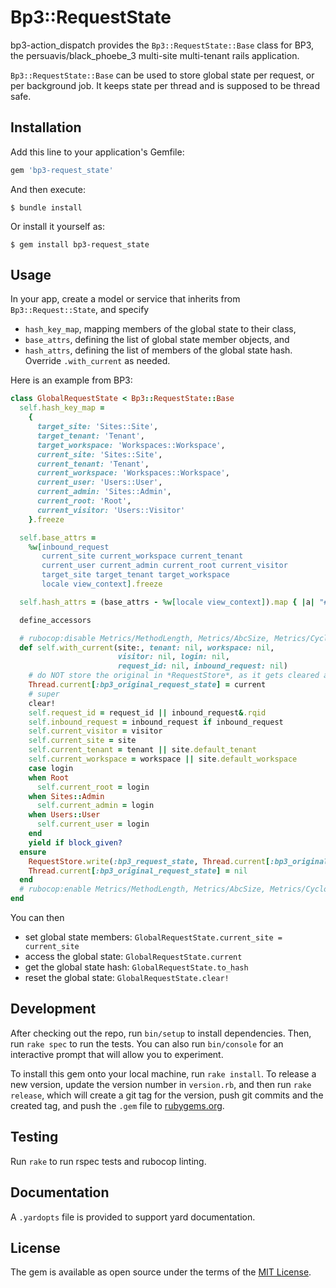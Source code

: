 # Bp3::RequestState

bp3-action_dispatch provides the `Bp3::RequestState::Base` class for BP3, the persuavis/black_phoebe_3
multi-site multi-tenant rails application.

`Bp3::RequestState::Base` can be used to store global state per request, or per background job. 
It keeps state per thread and is supposed to be thread safe.

## Installation

Add this line to your application's Gemfile:

```ruby
gem 'bp3-request_state'
```

And then execute:

    $ bundle install

Or install it yourself as:

    $ gem install bp3-request_state

## Usage

In your app, create a model or service that inherits from `Bp3::Request::State`, and 
specify
- `hash_key_map`, mapping members of the global state to their class,
- `base_attrs`, defining the list of global state member objects, and
- `hash_attrs`, defining the list of members of the global state hash.
Override `.with_current` as needed.

Here is an example from BP3:
```ruby
class GlobalRequestState < Bp3::RequestState::Base
  self.hash_key_map =
    {
      target_site: 'Sites::Site',
      target_tenant: 'Tenant',
      target_workspace: 'Workspaces::Workspace',
      current_site: 'Sites::Site',
      current_tenant: 'Tenant',
      current_workspace: 'Workspaces::Workspace',
      current_user: 'Users::User',
      current_admin: 'Sites::Admin',
      current_root: 'Root',
      current_visitor: 'Users::Visitor'
    }.freeze

  self.base_attrs =
    %w[inbound_request
       current_site current_workspace current_tenant
       current_user current_admin current_root current_visitor
       target_site target_tenant target_workspace
       locale view_context].freeze

  self.hash_attrs = (base_attrs - %w[locale view_context]).map { |a| "#{a}_id" }

  define_accessors

  # rubocop:disable Metrics/MethodLength, Metrics/AbcSize, Metrics/CyclomaticComplexity, Metrics/ParameterLists
  def self.with_current(site:, tenant: nil, workspace: nil,
                        visitor: nil, login: nil,
                        request_id: nil, inbound_request: nil)
    # do NOT store the original in *RequestStore*, as it gets cleared after each request and each que job!!!
    Thread.current[:bp3_original_request_state] = current
    # super
    clear!
    self.request_id = request_id || inbound_request&.rqid
    self.inbound_request = inbound_request if inbound_request
    self.current_visitor = visitor
    self.current_site = site
    self.current_tenant = tenant || site.default_tenant
    self.current_workspace = workspace || site.default_workspace
    case login
    when Root
      self.current_root = login
    when Sites::Admin
      self.current_admin = login
    when Users::User
      self.current_user = login
    end
    yield if block_given?
  ensure
    RequestStore.write(:bp3_request_state, Thread.current[:bp3_original_request_state])
    Thread.current[:bp3_original_request_state] = nil
  end
  # rubocop:enable Metrics/MethodLength, Metrics/AbcSize, Metrics/CyclomaticComplexity, Metrics/ParameterLists
end
```

You can then 
- set global state members: `GlobalRequestState.current_site = current_site`
- access the global state: `GlobalRequestState.current`
- get the global state hash: `GlobalRequestState.to_hash`
- reset the global state: `GlobalRequestState.clear!`

## Development

After checking out the repo, run `bin/setup` to install dependencies. Then, run `rake spec` 
to run the tests. You can also run `bin/console` for an interactive prompt that will allow 
you to experiment.

To install this gem onto your local machine, run `rake install`. To release a new version, 
update the version number in `version.rb`, and then run `rake release`, which will create 
a git tag for the version, push git commits and the created tag, and push the `.gem` file 
to [rubygems.org](https://rubygems.org).

## Testing
Run `rake` to run rspec tests and rubocop linting.

## Documentation
A `.yardopts` file is provided to support yard documentation.

## License

The gem is available as open source under the terms of the [MIT License](https://opensource.org/licenses/MIT).
